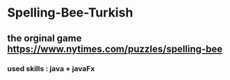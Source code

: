 # Spelling-Bee-Turkish
## the orginal game https://www.nytimes.com/puzzles/spelling-bee
### used skills : java + javaFx
